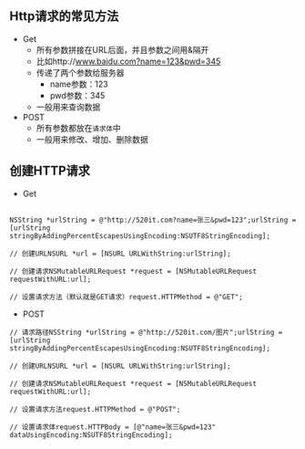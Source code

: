 ## Http请求的常见方法
- Get
   - 所有参数拼接在URL后面，并且参数之间用&隔开
    - 比如http://www.baidu.com?name=123&pwd=345
    - 传递了两个参数给服务器
        - name参数：123
        - pwd参数：345
    - 一般用来查询数据
- POST 
    - 所有参数都放在`请求体`中
    - 一般用来修改、增加、删除数据

## 创建HTTP请求

- Get

```objc

NSString *urlString = @"http://520it.com?name=张三&pwd=123";urlString = [urlString stringByAddingPercentEscapesUsingEncoding:NSUTF8StringEncoding];

// 创建URLNSURL *url = [NSURL URLWithString:urlString];

// 创建请求NSMutableURLRequest *request = [NSMutableURLRequest requestWithURL:url];

// 设置请求方法（默认就是GET请求）request.HTTPMethod = @"GET";

```

- POST

```objc
// 请求路径NSString *urlString = @"http://520it.com/图片";urlString = [urlString stringByAddingPercentEscapesUsingEncoding:NSUTF8StringEncoding];

// 创建URLNSURL *url = [NSURL URLWithString:urlString];

// 创建请求NSMutableURLRequest *request = [NSMutableURLRequest requestWithURL:url];

// 设置请求方法request.HTTPMethod = @"POST";

// 设置请求体request.HTTPBody = [@"name=张三&pwd=123" dataUsingEncoding:NSUTF8StringEncoding];
```
